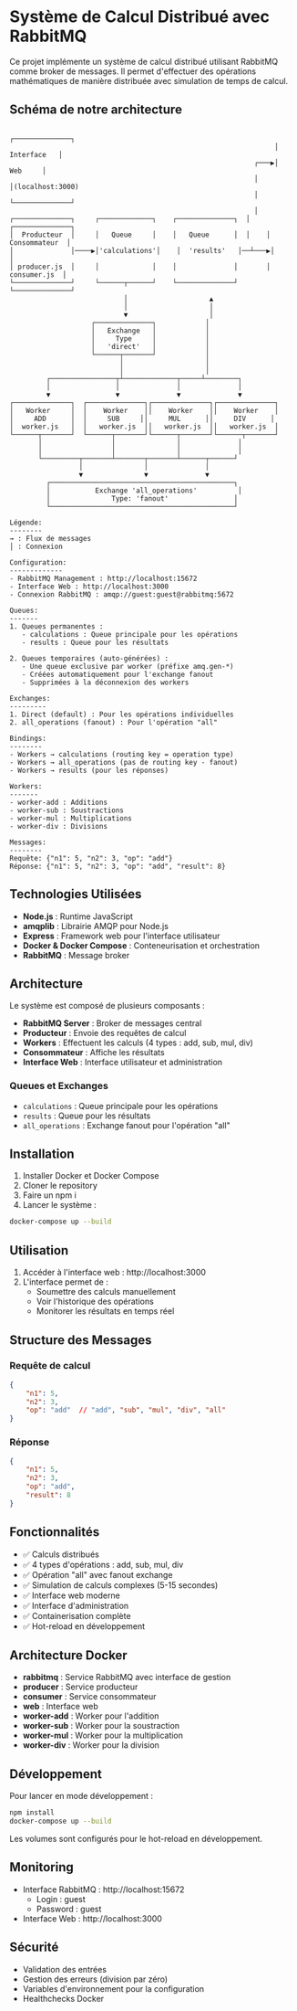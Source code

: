 # Système de Calcul Distribué avec RabbitMQ

Ce projet implémente un système de calcul distribué utilisant RabbitMQ comme broker de messages. Il permet d'effectuer des opérations mathématiques de manière distribuée avec simulation de temps de calcul.

## Schéma de notre architecture

```
                                                                 ┌──────────────┐
                                                                 │  Interface   │
                                                            ┌───▶│     Web     │
                                                            │    │(localhost:3000)
                                                            │    └──────────────┘
                                                            │
┌──────────────┐     ┌─────────────┐    ┌──────────────┐  │    ┌──────────────┐
│  Producteur  │     │   Queue     │    │   Queue      │  │    │ Consommateur  │
│              │────▶│'calculations'│    │  'results'   │──┴───▶│              │
│ producer.js  │     │             │    │              │       │  consumer.js  │
└──────────────┘     └──────┬──────┘    └──────────────┘       └──────────────┘
                            │                    ▲
                            │                    │
                            ▼                    │
                    ┌──────────────┐            │
                    │   Exchange   │            │
                    │     Type     │            │
                    │   'direct'   │            │
                    └──────┬───────┘            │
                           │                    │
                           │                    │
         ┌────────────────┬┴─────────────┬─────┴────────┐
         │                │              │              │
         ▼                ▼              ▼              ▼
┌──────────────┐  ┌──────────────┐┌──────────────┐┌──────────────┐
│   Worker     │  │    Worker    ││    Worker    ││    Worker    │
│     ADD      │  │     SUB     ││     MUL      ││     DIV      │
│  worker.js   │  │   worker.js  ││   worker.js  ││   worker.js  │
└──────┬───────┘  └──────┬───────┘└──────┬───────┘└──────┬───────┘
       │                 │               │              │
       │                 │               │              │
       └─────────┬───────┴───────┬───────┴──────┬──────┘
                 │               │              │
                 ▼               ▼              ▼
         ┌─────────────────────────────────────────────┐
         │           Exchange 'all_operations'          │
         │               Type: 'fanout'                │
         └─────────────────────────────────────────────┘

Légende:
--------
→ : Flux de messages
│ : Connexion

Configuration:
-------------
- RabbitMQ Management : http://localhost:15672
- Interface Web : http://localhost:3000
- Connexion RabbitMQ : amqp://guest:guest@rabbitmq:5672

Queues:
-------
1. Queues permanentes :
   - calculations : Queue principale pour les opérations
   - results : Queue pour les résultats

2. Queues temporaires (auto-générées) :
   - Une queue exclusive par worker (préfixe amq.gen-*)
   - Créées automatiquement pour l'exchange fanout
   - Supprimées à la déconnexion des workers

Exchanges:
---------
1. Direct (default) : Pour les opérations individuelles
2. all_operations (fanout) : Pour l'opération "all"

Bindings:
--------
- Workers → calculations (routing key = operation type)
- Workers → all_operations (pas de routing key - fanout)
- Workers → results (pour les réponses)

Workers:
-------
- worker-add : Additions
- worker-sub : Soustractions
- worker-mul : Multiplications
- worker-div : Divisions

Messages:
--------
Requête: {"n1": 5, "n2": 3, "op": "add"}
Réponse: {"n1": 5, "n2": 3, "op": "add", "result": 8}
```

## Technologies Utilisées

- **Node.js** : Runtime JavaScript
- **amqplib** : Librairie AMQP pour Node.js
- **Express** : Framework web pour l'interface utilisateur
- **Docker & Docker Compose** : Conteneurisation et orchestration
- **RabbitMQ** : Message broker

## Architecture

Le système est composé de plusieurs composants :

- **RabbitMQ Server** : Broker de messages central
- **Producteur** : Envoie des requêtes de calcul
- **Workers** : Effectuent les calculs (4 types : add, sub, mul, div)
- **Consommateur** : Affiche les résultats
- **Interface Web** : Interface utilisateur et administration

### Queues et Exchanges

- `calculations` : Queue principale pour les opérations
- `results` : Queue pour les résultats
- `all_operations` : Exchange fanout pour l'opération "all"

## Installation

1. Installer Docker et Docker Compose
2. Cloner le repository
3. Faire un npm i
4. Lancer le système :

```bash
docker-compose up --build
```

## Utilisation

1. Accéder à l'interface web : http://localhost:3000
2. L'interface permet de :
   - Soumettre des calculs manuellement
   - Voir l'historique des opérations
   - Monitorer les résultats en temps réel

## Structure des Messages

### Requête de calcul
```json
{
    "n1": 5,
    "n2": 3,
    "op": "add"  // "add", "sub", "mul", "div", "all"
}
```

### Réponse
```json
{
    "n1": 5,
    "n2": 3,
    "op": "add",
    "result": 8
}
```

## Fonctionnalités

- ✅ Calculs distribués
- ✅ 4 types d'opérations : add, sub, mul, div
- ✅ Opération "all" avec fanout exchange
- ✅ Simulation de calculs complexes (5-15 secondes)
- ✅ Interface web moderne
- ✅ Interface d'administration
- ✅ Containerisation complète
- ✅ Hot-reload en développement

## Architecture Docker

- **rabbitmq** : Service RabbitMQ avec interface de gestion
- **producer** : Service producteur
- **consumer** : Service consommateur
- **web** : Interface web
- **worker-add** : Worker pour l'addition
- **worker-sub** : Worker pour la soustraction
- **worker-mul** : Worker pour la multiplication
- **worker-div** : Worker pour la division

## Développement

Pour lancer en mode développement :
```bash
npm install
docker-compose up --build
```

Les volumes sont configurés pour le hot-reload en développement.

## Monitoring

- Interface RabbitMQ : http://localhost:15672
  - Login : guest
  - Password : guest
- Interface Web : http://localhost:3000

## Sécurité

- Validation des entrées
- Gestion des erreurs (division par zéro)
- Variables d'environnement pour la configuration
- Healthchecks Docker
